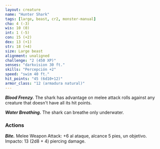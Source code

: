 ```yaml
---
layout: creature
name: "Hunter Shark"
tags: [large, beast, cr2, monster-manual]
cha: 4 (-3)
wis: 10 (0)
int: 1 (-5)
con: 15 (+2)
dex: 13 (+1)
str: 18 (+4)
size: Large beast
alignment: unaligned
challenge: "2 (450 XP)"
senses: "darkvision 30 ft."
skills: "Percepción +2"
speed: "swim 40 ft."
hit_points: "45 (6d10+12)"
armor_class: "12 (armadura natural)"
---
```


***Blood Frenzy.*** The shark has advantage on melee attack rolls against any creature that doesn't have all its hit points.

***Water Breathing.*** The shark can breathe only underwater.

### Actions

***Bite.*** Melee Weapon Attack: +6 al ataque, alcance 5 pies, un objetivo. Impacto: 13 (2d8 + 4) piercing damage.